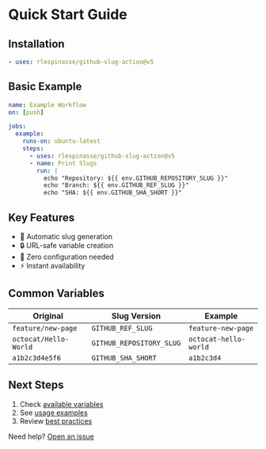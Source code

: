 # Quick Start Guide

## Installation

```yaml
- uses: rlespinasse/github-slug-action@v5
```

## Basic Example

```yaml
name: Example Workflow
on: [push]

jobs:
  example:
    runs-on: ubuntu-latest
    steps:
      - uses: rlespinasse/github-slug-action@v5
      - name: Print Slugs
        run: |
          echo "Repository: ${{ env.GITHUB_REPOSITORY_SLUG }}"
          echo "Branch: ${{ env.GITHUB_REF_SLUG }}"
          echo "SHA: ${{ env.GITHUB_SHA_SHORT }}"
```

## Key Features

- 🔄 Automatic slug generation
- 🔒 URL-safe variable creation
- 💨 Zero configuration needed
- ⚡ Instant availability

## Common Variables

| Original              | Slug Version             | Example               |
| --------------------- | ------------------------ | --------------------- |
| `feature/new-page`    | `GITHUB_REF_SLUG`        | `feature-new-page`    |
| `octocat/Hello-World` | `GITHUB_REPOSITORY_SLUG` | `octocat-hello-world` |
| `a1b2c3d4e5f6`        | `GITHUB_SHA_SHORT`       | `a1b2c3d4`            |

## Next Steps

1. Check [available variables](../variables/overview.md)
2. See [usage examples](../guides/common-patterns.md)
3. Review [best practices](../guides/best-practices.md)

Need help? [Open an issue](https://github.com/rlespinasse/github-slug-action/issues)
